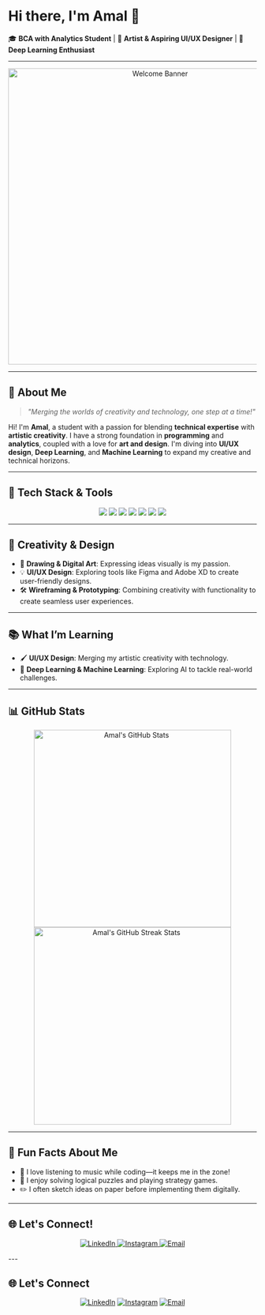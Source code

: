 # Hi there, I'm Amal 👋

🎓 **BCA with Analytics Student** | 🎨 **Artist & Aspiring UI/UX Designer** | 🤖 **Deep Learning Enthusiast**

---

<p align="center">
  <img src="https://media.giphy.com/media/13k4VSc3ngLPUY/giphy.gif" alt="Welcome Banner" width="600px" />
</p>

---

## 🌟 About Me
> _"Merging the worlds of creativity and technology, one step at a time!"_

Hi! I'm **Amal**, a student with a passion for blending **technical expertise** with **artistic creativity**. I have a strong foundation in **programming** and **analytics**, coupled with a love for **art and design**. I'm diving into **UI/UX design**, **Deep Learning**, and **Machine Learning** to expand my creative and technical horizons.

---

## 🚀 Tech Stack & Tools
<p align="center">
  <img src="https://img.shields.io/badge/-C-A8B9CC?style=flat-square&logo=c&logoColor=white" />
  <img src="https://img.shields.io/badge/-Java-007396?style=flat-square&logo=java&logoColor=white" />
  <img src="https://img.shields.io/badge/-VB.NET-512BD4?style=flat-square&logo=dot-net&logoColor=white" />
  <img src="https://img.shields.io/badge/-SQL-CC2927?style=flat-square&logo=microsoft-sql-server&logoColor=white" />
  <img src="https://img.shields.io/badge/-Python-3776AB?style=flat-square&logo=python&logoColor=white" />
  <img src="https://img.shields.io/badge/-Figma-F24E1E?style=flat-square&logo=figma&logoColor=white" />
  <img src="https://img.shields.io/badge/-Adobe%20XD-FF61F6?style=flat-square&logo=adobe-xd&logoColor=white" />
</p>

---

## 🎨 Creativity & Design
- 🎨 **Drawing & Digital Art**: Expressing ideas visually is my passion.
- 💡 **UI/UX Design**: Exploring tools like Figma and Adobe XD to create user-friendly designs.
- 🛠️ **Wireframing & Prototyping**: Combining creativity with functionality to create seamless user experiences.

---

## 📚 What I’m Learning
- 🖌️ **UI/UX Design**: Merging my artistic creativity with technology.
- 🤖 **Deep Learning & Machine Learning**: Exploring AI to tackle real-world challenges.

---

## 📊 GitHub Stats
<p align="center">
  <img src="https://github-readme-stats.vercel.app/api?username=amal-k-a&show_icons=true&theme=radical" alt="Amal's GitHub Stats" width="400px" />
  <img src="https://github-readme-streak-stats.herokuapp.com/?user=amal-k-a&theme=radical" alt="Amal's GitHub Streak Stats" width="400px" />
</p>

---

## 🎨 Fun Facts About Me
- 🎵 I love listening to music while coding—it keeps me in the zone!
- 🧩 I enjoy solving logical puzzles and playing strategy games.
- ✏️ I often sketch ideas on paper before implementing them digitally.

---

## 🌐 Let's Connect!
<p align="center">
  <a href="https://linkedin.com/in/amalk" target="_blank">
    <img src="https://img.shields.io/badge/-LinkedIn-blue?style=for-the-badge&logo=linkedin" alt="LinkedIn" />
  </a>
  <a href="https://instagram.com/agztn_" target="_blank">
    <img src="https://img.shields.io/badge/-Instagram-E4405F?style=for-the-badge&logo=instagram&logoColor=white" alt="Instagram" />
  </a>
  <a href="mailto:amalka927@gmail.com" target="_blank">
    <img src="https://img.shields.io/badge/-Email-D14836?style=for-the-badge&logo=gmail&logoColor=white" alt="Email" />
  </a>
</p>
---

## 🌐 Let's Connect
<p align="center">
  <a href="https://linkedin.com/in/amalk"><img src="https://img.shields.io/badge/-LinkedIn-blue?style=for-the-badge&logo=linkedin" alt="LinkedIn"></a>
  <a href="https://instagram.com/agztn_"><img src="https://img.shields.io/badge/-Instagram-E4405F?style=for-the-badge&logo=instagram&logoColor=white" alt="Instagram"></a>
  <a href="mailto:amalka927@gmail.com"><img src="https://img.shields.io/badge/-Email-D14836?style=for-the-badge&logo=gmail&logoColor=white" alt="Email"></a>
</p>
